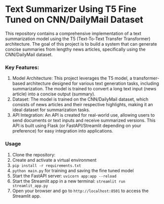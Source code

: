 # Text Summarizer Using T5 Fine Tuned on CNN/DailyMail Dataset

This repository contains a comprehensive implementation of a text summarization model using the T5 (Text-To-Text Transfer Transformer) architecture. The goal of this project is to build a system that can generate concise summaries from lengthy news articles, specifically using the CNN/DailyMail dataset.

### Key Features:

1. Model Architecture: This project leverages the T5 model, a transformer-based architecture designed for various text generation tasks, including summarization. The model is trained to convert a long text input (news article) into a concise output (summary).
2. Dataset: The model is trained on the CNN/DailyMail dataset, which consists of news articles and their respective highlights, making it an ideal dataset for summarization tasks.
3. API Integration: An API is created for real-world use, allowing users to send documents or text inputs and receive summarized versions. This API is built using Flask (or FastAPI/Streamlit depending on your preference) for easy integration into applications.

### Usage

1. Clone the repository:
2. Create and activate a virtual environment
3. `pip install -r requirements.txt`
4. `python main.py` for training and saving the fine tuned model
6. Start the FastAPI server: `uvicorn app:app --reload`
7. Start the Streamlit app in a new terminal: `streamlit run streamlit_app.py`
8. Open your browser and go to `http://localhost:8501` to access the Streamlit app.

 
